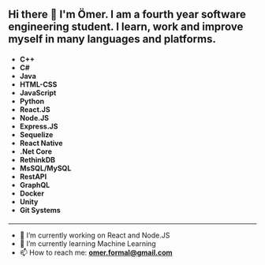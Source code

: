 <h2> Hi there 👋 I'm Ömer. I am a fourth year software engineering student. I learn, work and improve myself in many languages and platforms. </h2>
<h4>
  <ul>
    <li> C++ </li>
    <li> C# </li>
    <li> Java </li>
    <li> HTML-CSS </li>
    <li> JavaScript </li>
    <li> Python </li>
    <li> React.JS </li>
    <li> Node.JS </li>
    <li> Express.JS </li>
    <li> Sequelize </li>
    <li> React Native </li>
    <li> .Net Core </li>
    <li> RethinkDB </li>
    <li> MsSQL/MySQL </li>
    <li> RestAPI </li>
    <li> GraphQL </li>
    <li> Docker </li>
    <li> Unity </li>
    <li> Git Systems </li>
  </ul>
</h4>

<hr>

- 🔭 I’m currently working on React and Node.JS <br>
- 🌱 I’m currently learning Machine Learning <br>
- 📫 How to reach me: <b> omer.formal@gmail.com <b/> <br>
